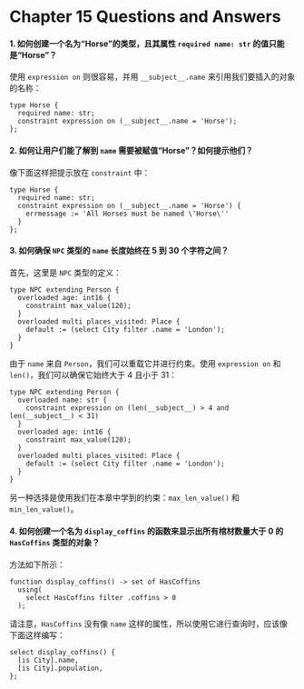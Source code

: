 # Chapter 15 Questions and Answers

#### 1. 如何创建一个名为“Horse”的类型，且其属性 `required name: str` 的值只能是“Horse”？

使用 `expression on` 则很容易，并用 `__subject__.name` 来引用我们要插入的对象的名称：

```sdl
type Horse {
  required name: str;
  constraint expression on (__subject__.name = 'Horse');
};
```

#### 2. 如何让用户们能了解到 `name` 需要被赋值“Horse”？如何提示他们？

像下面这样把提示放在 `constraint` 中：

```sdl
type Horse {
  required name: str;
  constraint expression on (__subject__.name = 'Horse') {
    errmessage := 'All Horses must be named \'Horse\''
  }
};
```

#### 3. 如何确保 `NPC` 类型的 `name` 长度始终在 5 到 30 个字符之间？

首先，这里是 `NPC` 类型的定义：

```sdl
type NPC extending Person {
  overloaded age: int16 {
    constraint max_value(120);
  }
  overloaded multi places_visited: Place {
    default := (select City filter .name = 'London');
  }
}
```

由于 `name` 来自 `Person`，我们可以重载它并进行约束。使用 `expression on` 和 `len()`，我们可以确保它始终大于 4 且小于 31：

```sdl
type NPC extending Person {
  overloaded name: str {
    constraint expression on (len(__subject__) > 4 and len(__subject__) < 31)
  }
  overloaded age: int16 {
    constraint max_value(120);
  }
  overloaded multi places_visited: Place {
    default := (select City filter .name = 'London');
  }
}
```

另一种选择是使用我们在本章中学到的约束：`max_len_value()` 和 `min_len_value()`。

#### 4. 如何创建一个名为 `display_coffins` 的函数来显示出所有棺材数量大于 0 的 `HasCoffins` 类型的对象？

方法如下所示：

```sdl
function display_coffins() -> set of HasCoffins
  using(
    select HasCoffins filter .coffins > 0
  );
```

请注意，`HasCoffins` 没有像 `name` 这样的属性，所以使用它进行查询时，应该像下面这样编写：

```edgeql
select display_coffins() {
  [is City].name,
  [is City].population,
};
```